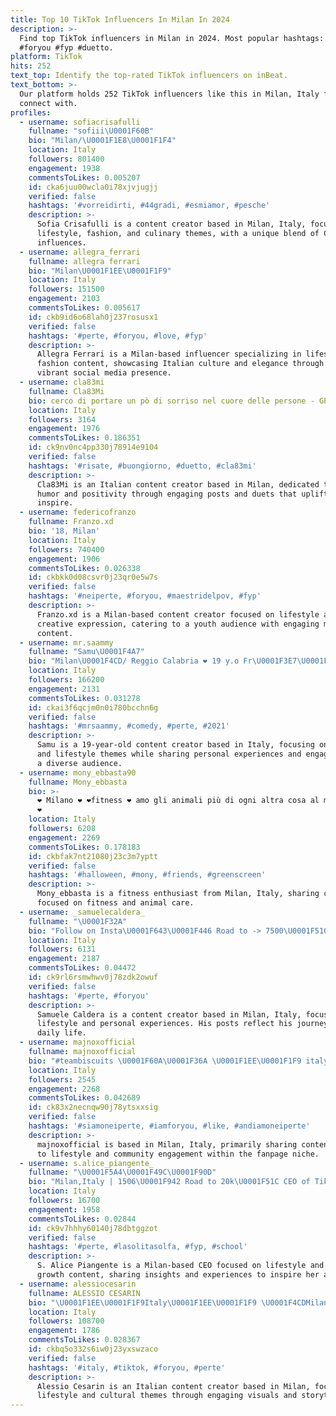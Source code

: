 ```yaml
---
title: Top 10 TikTok Influencers In Milan In 2024
description: >-
  Find top TikTok influencers in Milan in 2024. Most popular hashtags: #perte
  #foryou #fyp #duetto.
platform: TikTok
hits: 252
text_top: Identify the top-rated TikTok influencers on inBeat.
text_bottom: >-
  Our platform holds 252 TikTok influencers like this in Milan, Italy for you to
  connect with.
profiles:
  - username: sofiacrisafulli
    fullname: "sofiii\U0001F60B"
    bio: "Milan/\U0001F1E8\U0001F1F4"
    location: Italy
    followers: 801400
    engagement: 1938
    commentsToLikes: 0.005207
    id: cka6juu00wcla0i78xjvjugjj
    verified: false
    hashtags: '#vorreidirti, #44gradi, #esmiamor, #pesche'
    description: >-
      Sofia Crisafulli is a content creator based in Milan, Italy, focusing on
      lifestyle, fashion, and culinary themes, with a unique blend of Colombian
      influences.
  - username: allegra_ferrari
    fullname: allegra ferrari
    bio: "Milan\U0001F1EE\U0001F1F9"
    location: Italy
    followers: 151500
    engagement: 2103
    commentsToLikes: 0.005617
    id: ckb9id6o68lah0j237rosusx1
    verified: false
    hashtags: '#perte, #foryou, #love, #fyp'
    description: >-
      Allegra Ferrari is a Milan-based influencer specializing in lifestyle and
      fashion content, showcasing Italian culture and elegance through her
      vibrant social media presence.
  - username: cla83mi
    fullname: Cla83Mi
    bio: cerco di portare un pò di sorriso nel cuore delle persone - GPG - Milano
    location: Italy
    followers: 3164
    engagement: 1976
    commentsToLikes: 0.186351
    id: ck9nv0nc4pp330j78914e9104
    verified: false
    hashtags: '#risate, #buongiorno, #duetto, #cla83mi'
    description: >-
      Cla83Mi is an Italian content creator based in Milan, dedicated to sharing
      humor and positivity through engaging posts and duets that uplift and
      inspire.
  - username: federicofranzo
    fullname: Franzo.xd
    bio: '18, Milan'
    location: Italy
    followers: 740400
    engagement: 1906
    commentsToLikes: 0.026338
    id: ckbkk0d08csvr0j23qr0e5w7s
    verified: false
    hashtags: '#neiperte, #foryou, #maestridelpov, #fyp'
    description: >-
      Franzo.xd is a Milan-based content creator focused on lifestyle and
      creative expression, catering to a youth audience with engaging multimedia
      content.
  - username: mr.saammy
    fullname: "Samu\U0001F4A7"
    bio: "Milan\U0001F4CD/ Reggio Calabria ❤️ 19 y.o Fr\U0001F3E7\U0001F3F3️‍\U0001F308 170.000?\U0001F97A\U0001F449\U0001F448"
    location: Italy
    followers: 166200
    engagement: 2131
    commentsToLikes: 0.031278
    id: ckai3f6qcjm0n0i780bcchn6g
    verified: false
    hashtags: '#mrsaammy, #comedy, #perte, #2021'
    description: >-
      Samu is a 19-year-old content creator based in Italy, focusing on comedy
      and lifestyle themes while sharing personal experiences and engaging with
      a diverse audience.
  - username: mony_ebbasta90
    fullname: Mony_ebbasta
    bio: >-
      ❤️ Milano ❤️ ❤️fitness ❤️ amo gli animali più di ogni altra cosa al mondo
      ❤️
    location: Italy
    followers: 6208
    engagement: 2269
    commentsToLikes: 0.178183
    id: ckbfak7nt21080j23c3m7yptt
    verified: false
    hashtags: '#halloween, #mony, #friends, #greenscreen'
    description: >-
      Mony_ebbasta is a fitness enthusiast from Milan, Italy, sharing content
      focused on fitness and animal care.
  - username: _samuelecaldera_
    fullname: "\U0001F32A️"
    bio: "Follow on Insta\U0001F643\U0001F446 Road to -> 7500\U0001F510 25-12-2002 \U0001F4CDMilan, Italy \U0001F1EE\U0001F1F9"
    location: Italy
    followers: 6131
    engagement: 2187
    commentsToLikes: 0.04472
    id: ck9rl6rsmwhwv0j78zdk2owuf
    verified: false
    hashtags: '#perte, #foryou'
    description: >-
      Samuele Caldera is a content creator based in Milan, Italy, focusing on
      lifestyle and personal experiences. His posts reflect his journey and
      daily life.
  - username: majnoxofficial
    fullname: majnoxofficial
    bio: "#teambiscuits \U0001F60A\U0001F36A \U0001F1EE\U0001F1F9 italy,milan Road to 3000\U0001F498 Fanpage\U0001F647\U0001F3FC‍♀️\U0001F44D\U0001F3FB"
    location: Italy
    followers: 2545
    engagement: 2268
    commentsToLikes: 0.042689
    id: ck83x2necnqw90j78ytsxxsig
    verified: false
    hashtags: '#siamoneiperte, #iamforyou, #like, #andiamoneiperte'
    description: >-
      majnoxofficial is based in Milan, Italy, primarily sharing content related
      to lifestyle and community engagement within the fanpage niche.
  - username: s.alice_piangente_
    fullname: "\U0001F5A4\U0001F49C\U0001F90D"
    bio: "Milan,Italy | 1506\U0001F942 Road to 20k\U0001F51C CEO of Tiktokvalley\U0001F680"
    location: Italy
    followers: 16700
    engagement: 1958
    commentsToLikes: 0.02844
    id: ck9v7hhhy60140j78dbtggzot
    verified: false
    hashtags: '#perte, #lasolitasolfa, #fyp, #school'
    description: >-
      S. Alice Piangente is a Milan-based CEO focused on lifestyle and personal
      growth content, sharing insights and experiences to inspire her audience.
  - username: alessiocesarin
    fullname: ALESSIO CESARIN
    bio: "\U0001F1EE\U0001F1F9Italy\U0001F1EE\U0001F1F9 \U0001F4CDMilano \U0001F38224 giugno Seguitemi su Instagram : alessiocesarin"
    location: Italy
    followers: 108700
    engagement: 1786
    commentsToLikes: 0.028367
    id: ckbq5o332s6iw0j23yxswzaco
    verified: false
    hashtags: '#italy, #tiktok, #foryou, #perte'
    description: >-
      Alessio Cesarin is an Italian content creator based in Milan, focusing on
      lifestyle and cultural themes through engaging visuals and storytelling.
---
```


